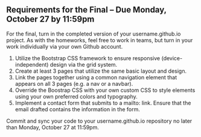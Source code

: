 ## Requirements for the Final – Due Monday, October 27 by 11:59pm

For the final, turn in the completed version of your username.github.io project. As with the homeworks, feel free to work in teams, but turn in your work individually via your own Github account.

1. Utilize the Bootstrap CSS framework to ensure responsive (device-independent) design via the grid system.
2. Create at least 3 pages that utilize the same basic layout and design.
3. Link the pages together using a common navigation element that appears on all 3 pages (e.g. a nav or a navbar).
4. Override the Boostrap CSS with your own custom CSS to style elements using your own preferred colors and typography.
5. Implement a contact form that submits to a mailto: link. Ensure that the email drafted contains the information in the form.

Commit and sync your code to your username.github.io repository no later than Monday, October 27 at 11:59pm.


